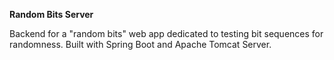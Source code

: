 **Random Bits Server**

Backend for a "random bits" web app dedicated to testing bit sequences for randomness. 
Built with Spring Boot and Apache Tomcat Server.